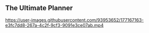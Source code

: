 
## The Ultimate Planner

https://user-images.githubusercontent.com/93953652/177167163-e3fc7dd8-267a-4c2f-9cf3-9091e3ce07ab.mp4






